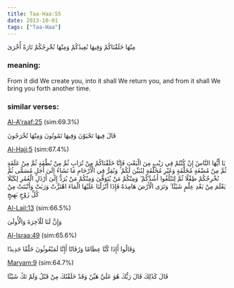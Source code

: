 ```yaml
---
title: Taa-Haa:55
date: 2013-10-01
tags: ["Taa-Haa"]
---
```

مِنْهَا خَلَقْنَاكُمْ وَفِيهَا نُعِيدُكُمْ وَمِنْهَا نُخْرِجُكُمْ تَارَةً أُخْرَىٰ
### meaning: 
From it did We create you, into it shall We return you, and from it shall We bring you forth another time.
### similar verses: 

[Al-A'raaf:25](/7/25) (sim:69.3%)

قَالَ فِيهَا تَحْيَوْنَ وَفِيهَا تَمُوتُونَ وَمِنْهَا تُخْرَجُونَ

[Al-Hajj:5](/22/5) (sim:67.4%)

يَا أَيُّهَا النَّاسُ إِنْ كُنْتُمْ فِي رَيْبٍ مِنَ الْبَعْثِ فَإِنَّا خَلَقْنَاكُمْ مِنْ تُرَابٍ ثُمَّ مِنْ نُطْفَةٍ ثُمَّ مِنْ عَلَقَةٍ ثُمَّ مِنْ مُضْغَةٍ مُخَلَّقَةٍ وَغَيْرِ مُخَلَّقَةٍ لِنُبَيِّنَ لَكُمْ ۚ وَنُقِرُّ فِي الْأَرْحَامِ مَا نَشَاءُ إِلَىٰ أَجَلٍ مُسَمًّى ثُمَّ نُخْرِجُكُمْ طِفْلًا ثُمَّ لِتَبْلُغُوا أَشُدَّكُمْ ۖ وَمِنْكُمْ مَنْ يُتَوَفَّىٰ وَمِنْكُمْ مَنْ يُرَدُّ إِلَىٰ أَرْذَلِ الْعُمُرِ لِكَيْلَا يَعْلَمَ مِنْ بَعْدِ عِلْمٍ شَيْئًا ۚ وَتَرَى الْأَرْضَ هَامِدَةً فَإِذَا أَنْزَلْنَا عَلَيْهَا الْمَاءَ اهْتَزَّتْ وَرَبَتْ وَأَنْبَتَتْ مِنْ كُلِّ زَوْجٍ بَهِيجٍ

[Al-Lail:13](/92/13) (sim:66.5%)

وَإِنَّ لَنَا لَلْآخِرَةَ وَالْأُولَىٰ

[Al-Israa:49](/17/49) (sim:65.6%)

وَقَالُوا أَإِذَا كُنَّا عِظَامًا وَرُفَاتًا أَإِنَّا لَمَبْعُوثُونَ خَلْقًا جَدِيدًا

[Maryam:9](/19/9) (sim:64.7%)

قَالَ كَذَٰلِكَ قَالَ رَبُّكَ هُوَ عَلَيَّ هَيِّنٌ وَقَدْ خَلَقْتُكَ مِنْ قَبْلُ وَلَمْ تَكُ شَيْئًا
